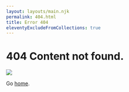 ```yaml
---
layout: layouts/main.njk
permalink: 404.html
title: Error 404
eleventyExcludeFromCollections: true
---
```

# 404 Content not found.

<img src="{{ '/img/catbgrnd2.png' | url }}">

Go <a href="{{ '/' | url }}">home</a>.
